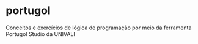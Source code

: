 # portugol
Conceitos e exercícios de lógica de programação por meio da ferramenta Portugol Studio da UNIVALI
